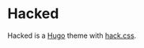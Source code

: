 # Hacked

Hacked is a [Hugo](https://gohugo.io/) theme with [hack.css](https://github.com/egoist/hack/).
